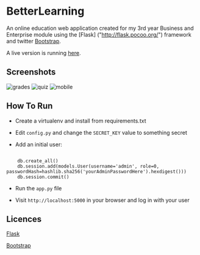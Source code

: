 BetterLearning
==============

An online education web application created for my 3rd year Business and Enterprise module
using the [Flask] ("http://flask.pocoo.org/") framework and twitter [Bootstrap]("http://www.getbootstrap.com").

A live version is running [here](http://betterlearning.matthewoneill.com).

Screenshots
-----------
![grades](http://www.matthewoneill.com/uploads/grades.png)
![quiz](http://www.matthewoneill.com/uploads/quiz.png)
![mobile](http://www.matthewoneill.com/uploads/mobileView.png)

How To Run
----------

* Create a virtualenv and install from requirements.txt

* Edit <code>config.py</code> and change the <code>SECRET_KEY</code> value to something secret

* Add an initial user:

<pre><code>
    db.create_all()
    db.session.add(models.User(username='admin', role=0, passwordHash=hashlib.sha256('yourAdminPasswordHere').hexdigest()))
    db.session.commit()
</code></pre>

* Run the <code>app.py</code> file

* Visit <code>http://localhost:5000</code> in your browser and log in with your user

Licences
--------
[Flask]("http://flask.pocoo.org/docs/license/")

[Bootstrap]("http://www.apache.org/licenses/LICENSE-2.0")
